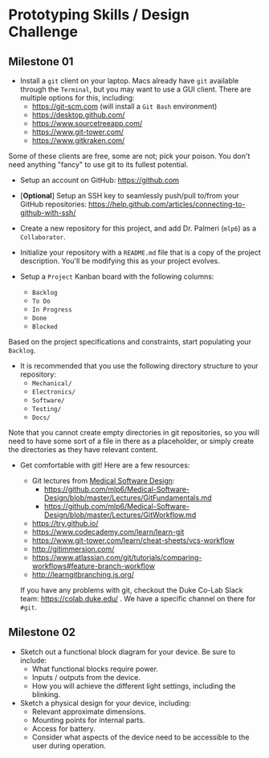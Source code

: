 # Prototyping Skills / Design Challenge

## Milestone 01
* Install a `git` client on your laptop.  Macs already have `git` available
through the `Terminal`, but you may want to use a GUI client.  There are
multiple options for this, including:
  + https://git-scm.com (will install a `Git Bash` environment)
  + https://desktop.github.com/
  + https://www.sourcetreeapp.com/
  + https://www.git-tower.com/
  + https://www.gitkraken.com/

Some of these clients are free, some are not; pick your poison.  You don't need
anything "fancy" to use git to its fullest potential.

* Setup an account on GitHub: https://github.com

* [**Optional**]  Setup an SSH key to seamlessly push/pull to/from your GitHub
repositories: https://help.github.com/articles/connecting-to-github-with-ssh/   

* Create a new repository for this project, and add Dr. Palmeri (`mlp6`) as a
`Collaborator`.

* Initialize your repository with a `README.md` file that is a copy of the
project description.  You'll be modifying this as your project evolves.

* Setup a `Project` Kanban board with the following columns:
  + `Backlog`
  + `To Do`
  + `In Progress`
  + `Done`
  + `Blocked`

Based on the project specifications and constraints, start populating your `Backlog`.

* It is recommended that you use the following directory structure to your repository:
  + `Mechanical/`
  + `Electronics/`
  + `Software/`
  + `Testing/`
  + `Docs/`

Note that you cannot create empty directories in git repositories, so you will
need to have some sort of a file in there as a placeholder, or simply create
the directories as they have relevant content.

* Get comfortable with git!  Here are a few resources:
  + Git lectures from [Medical Software Design](https://github.com/mlp6/Medical-Software-Design):
    - https://github.com/mlp6/Medical-Software-Design/blob/master/Lectures/GitFundamentals.md
    - https://github.com/mlp6/Medical-Software-Design/blob/master/Lectures/GitWorkflow.md
  + https://try.github.io/
  + https://www.codecademy.com/learn/learn-git
  + https://www.git-tower.com/learn/cheat-sheets/vcs-workflow
  + http://gitimmersion.com/
  + https://www.atlassian.com/git/tutorials/comparing-workflows#feature-branch-workflow
  + http://learngitbranching.js.org/

  If you have any problems with git, checkout the Duke Co-Lab Slack team:
https://colab.duke.edu/ .  We have a specific channel on there for `#git`.

## Milestone 02
* Sketch out a functional block diagram for your device.  Be sure to include:
  + What functional blocks require power.
  + Inputs / outputs from the device.
  + How you will achieve the different light settings, including the blinking.
* Sketch a physical design for your device, including:
  + Relevant approximate dimensions.
  + Mounting points for internal parts.
  + Access for battery.
  + Consider what aspects of the device need to be accessible to the user
during operation.
